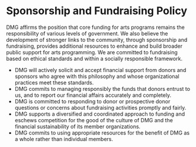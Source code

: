 # Sponsorship and Fundraising Policy

DMG affirms the position that core funding for arts programs remains the responsibility of various levels of government. We also believe the development of stronger links to the community, through sponsorship and fundraising, provides additional resources to enhance and build broader public support for arts programming. We are committed to fundraising based on ethical standards and within a socially responsible framework.

* DMG will actively solicit and accept financial support from donors and sponsors who agree with this philosophy and whose organizational practices meet these standards.
* DMG commits to managing responsibly the funds that donors entrust to us, and to report our financial affairs accurately and completely.
* DMG is committed to responding to donor or prospective donor questions or concerns about fundraising activities promptly and fairly.
* DMG supports a diversified and coordinated approach to funding and eschews competition for the good of the culture of DMG and the financial sustainability of its member organizations.
* DMG commits to using appropriate resources for the benefit of DMG as a whole rather than individual members.
